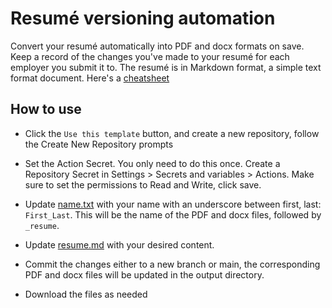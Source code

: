 # Resumé versioning automation
Convert your resumé automatically into PDF and docx formats on save. Keep a record of the changes you've made to your resumé for each employer you submit it to.
The resumé is in Markdown format, a simple text format document. Here's a [cheatsheet](https://github.com/adam-p/markdown-here/wiki/markdown-cheatsheet)

## How to use
- Click the `Use this template` button, and create a new repository, follow the Create New Repository prompts

- Set the Action Secret. You only need to do this once. Create a Repository Secret in Settings > Secrets and variables > Actions. Make sure to set the permissions to Read and Write, click save.

- Update [name.txt](name.txt) with your name with an underscore between first, last: `First_Last`. This will be the name of the PDF and docx files, followed by `_resume`.

- Update [resume.md](resume.md) with your desired content.

- Commit the changes either to a new branch or main, the corresponding PDF and docx files will be updated in the output directory.

- Download the files as needed 
